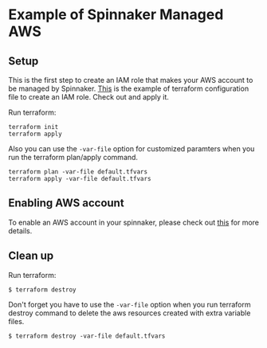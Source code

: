 # Example of Spinnaker Managed AWS

## Setup
This is the first step to create an IAM role that makes your AWS account to be managed by Spinnaker. [This](main.tf) is the example of terraform configuration file to create an IAM role. Check out and apply it.

Run terraform:
```
terraform init
terraform apply
```
Also you can use the `-var-file` option for customized paramters when you run the terraform plan/apply command.
```
terraform plan -var-file default.tfvars
terraform apply -var-file default.tfvars
```

## Enabling AWS account
To enable an AWS account in your spinnaker, please check out [this](https://github.com/Young-ook/terraform-aws-spinnaker/blob/main/modules/spinnaker-managed-aws) for more details.

## Clean up
Run terraform:
```
$ terraform destroy
```
Don't forget you have to use the `-var-file` option when you run terraform destroy command to delete the aws resources created with extra variable files.
```
$ terraform destroy -var-file default.tfvars
```
